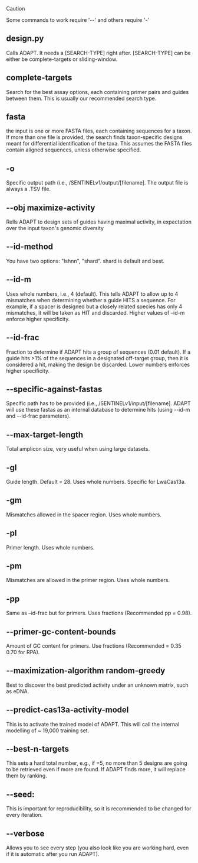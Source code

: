 >[!CAUTION]
>Some commands to work require '--' and others require '-'

## design.py
Calls ADAPT. It needs a [SEARCH-TYPE] right after. [SEARCH-TYPE] can be either be complete-targets or sliding-window.

## complete-targets
Search for the best assay options, each containing primer pairs and guides between them. This is usually our recommended search type.

## fasta
the input is one or more FASTA files, each containing sequences for a taxon. If more than one file is provided, the search finds taxon-specific designs meant for differential identification of the taxa. This assumes the FASTA files contain aligned sequences, unless otherwise specified.

## -o
Specific output path (i.e., /SENTINELv1/output/[filename]. The output file is always a .TSV file.

## --obj maximize-activity
Rells ADAPT to design sets of guides having maximal activity, in expectation over the input taxon's genomic diversity

## --id-method
You have two options: "lshnn", "shard". shard is default and best.

## --id-m
Uses whole numbers, i.e., 4 (default). This tells ADAPT to allow up to 4 mismatches when determining whether a guide HITS a sequence. 
For example, if a spacer is designed but a closely related species has only 4 mismatches, it will be taken as HIT and discarded. Higher values of –id-m enforce higher specificity.

## --id-frac 
Fraction to determine if ADAPT hits a group of sequences (0.01 default). If a guide hits >1% of the sequences in a designated off-target group, then it is considered a hit, making the design be discarded. Lower numbers enforces higher specificity.

## --specific-against-fastas
Specific path has to be provided (i.e., /SENTINELv1/input/[filename]. ADAPT will use these fastas as an internal database to determine hits (using --id-m and --id-frac parameters).

## --max-target-length
Total amplicon size, very useful when using large datasets.

## -gl
Guide length. Default = 28. Uses whole numbers. Specific for LwaCas13a.

## -gm
Mismatches allowed in the spacer region. Uses whole numbers.

## -pl
Primer length. Uses whole numbers.

## -pm
Mismatches are allowed in the primer region. Uses whole numbers.

## -pp 
Same as –id-frac but for primers. Uses fractions (Recommended pp = 0.98).

## --primer-gc-content-bounds
Amount of GC content for primers. Use fractions (Recommended = 0.35 0.70 for RPA).

## --maximization-algorithm random-greedy 
Best to discover the best predicted activity under an unknown matrix, such as eDNA.

## --predict-cas13a-activity-model 
This is to activate the trained model of ADAPT. This will call the internal modelling of ~ 19,000 training set.

## --best-n-targets
This sets a hard total number, e.g., if =5, no more than 5 designs are going to be retrieved even if more are found. If ADAPT finds more, it will replace them by ranking.

## --seed: 
This is important for reproducibility, so it is recommended to be changed for every iteration.

## --verbose
Allows you to see every step (you also look like you are working hard, even if it is automatic after you run ADAPT).
